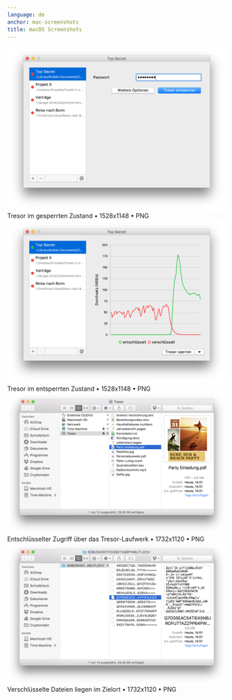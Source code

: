 ```yaml
---
language: de
anchor: mac-screenshots
title: macOS Screenshots
---
```

<div class="row">
  <div class="col-sm-12 col-md-6">
    <div class="thumbnail text-center">
      <a href="/img/presskit/de/mac-screenshot-1.png"><img src="/img/presskit/de/mac-screenshot-1.png"/></a>
      <div class="caption">Tresor im gesperrten Zustand • 1528x1148 • PNG</div>
    </div>
  </div>
  <div class="clearfix visible-sm-block"></div>
  <div class="col-sm-12 col-md-6">
    <div class="thumbnail text-center">
      <a href="/img/presskit/de/mac-screenshot-2.png"><img src="/img/presskit/de/mac-screenshot-2.png"/></a>
      <div class="caption">Tresor im entsperrten Zustand • 1528x1148 • PNG</div>
    </div>
  </div>
</div>
<div class="row">
  <div class="col-sm-12 col-md-6">
    <div class="thumbnail text-center">
      <a href="/img/presskit/de/mac-screenshot-3.png"><img src="/img/presskit/de/mac-screenshot-3.png"/></a>
      <div class="caption">Entschlüsselter Zugriff über das Tresor-Laufwerk • 1732x1120 • PNG</div>
    </div>
  </div>
  <div class="clearfix visible-sm-block"></div>
  <div class="col-sm-12 col-md-6">
    <div class="thumbnail text-center">
      <a href="/img/presskit/de/mac-screenshot-4.png"><img src="/img/presskit/de/mac-screenshot-4.png"/></a>
      <div class="caption">Verschlüsselte Dateien liegen im Zielort • 1732x1120 • PNG</div>
    </div>
  </div>
</div>
